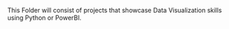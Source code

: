 This Folder will consist of projects that showcase Data Visualization skills using Python or PowerBI.

